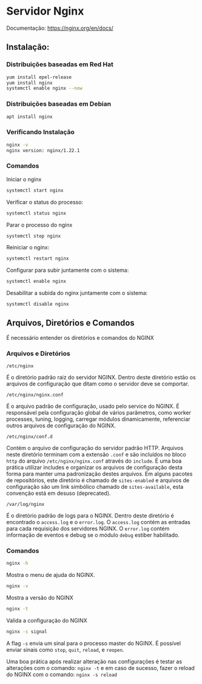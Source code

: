 # Servidor Nginx


Documentação: https://nginx.org/en/docs/

## Instalação:


### Distribuições baseadas em Red Hat

```bash
yum install epel-release
yum install nginx
systemctl enable nginx --now
```

### Distribuições baseadas em Debian

```bash
apt install nginx
```

### Verificando Instalação

```bash
nginx -v
nginx version: nginx/1.22.1
```

### Comandos

Iniciar o nginx

```bash
systemctl start nginx
```

Verificar o status do processo:

```bash
systemctl status nginx
```

Parar o processo do nginx

```bash
systemctl stop nginx
```

Reiniciar o nginx:

```bash
systemctl restart nginx
```

Configurar para subir juntamente com o sistema:

```bash
systemctl enable nginx
```

Desabilitar a subida do nginx juntamente com o sistema:

```bash
systemctl disable nginx
```


## Arquivos, Diretórios e Comandos

É necessário entender os diretórios e comandos do NGINX

### Arquivos e Diretórios

`/etc/nginx`

É o diretório padrão raiz do servidor NGINX. Dentro deste diretório estão os arquivos de configuração que ditam como o servidor deve se comportar.


`/etc/nginx/nginx.conf`

É o arquivo padrão de configuração, usado pelo service do NGINX. É responsável pela configuração global de vários parâmetros, como worker processes, tuning, logging, carregar módulos dinamicamente, referenciar outros arquivos de configuração do NGINX.


`/etc/nginx/conf.d`

Contém o arquivo de configuração do servidor padrão HTTP. Arquivos neste diretório terminam com a extensão `.conf` e são incluídos no bloco `http` do arquivo `/etc/nginx/nginx.conf` através do `include`. É uma boa prática utilizar includes e organizar os arquivos de configuração desta forma para manter uma padronização destes arquivos. Em alguns pacotes de repositórios, este diretório é chamado de `sites-enabled` e arquivos de configuração são um link simbólico chamado de `sites-available`, esta convenção está em desuso (deprecated).

`/var/log/nginx`

É o diretório padrão de logs para o NGINX. Dentro deste diretório é encontrado o `access.log` e o `error.log`. O `access.log` contém as entradas para cada requisição dos servidores NGINX. O `error.log` contém informação de eventos e debug se o módulo `debug` estiber habilitado.


### Comandos

```bash 
nginx -h
```

Mostra o menu de ajuda do NGINX.

```bash 
nginx -v
```

Mostra a versão do NGINX

```bash 
nginx -t
```

Valida a configuração do NGINX


```bash
nginx -s signal
```

A flag `-s` envia um sinal para o processo master do NGINX. É possível enviar sinais como `stop`, `quit`, `reload`, e `reopen`.


Uma boa prática após realizar alteração nas configurações é testar as alterações com o comando: `nginx -t` e em caso de sucesso, fazer o reload do NGINX com o comando: `nginx -s reload`

